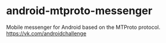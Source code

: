 android-mtproto-messenger
=========================

 Mobile messenger for Android based on the MTProto protocol. https://vk.com/androidchallenge
